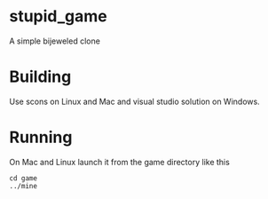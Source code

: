 # stupid_game
A simple bijeweled clone

Building
========

Use scons on Linux and Mac and visual studio solution on Windows.

Running
=======

On Mac and Linux launch it from the game directory like this

    cd game 
    ../mine

